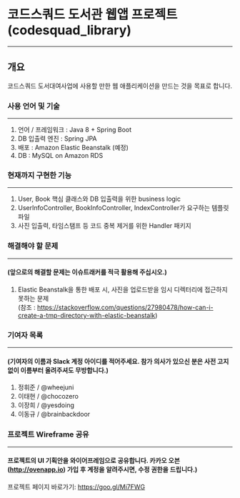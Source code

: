 # 코드스쿼드 도서관 웹앱 프로젝트 (codesquad_library)
***
## 개요
코드스쿼드 도서대여사업에 사용할 만한 웹 애플리케이션을 만드는 것을 목표로 합니다. 

### 사용 언어 및 기술
***
1. 언어 / 프레임워크 : Java 8 + Spring Boot
2. DB 입출력 엔진 : Spring JPA
3. 배포 : Amazon Elastic Beanstalk (예정)
4. DB : MySQL on Amazon RDS 

### 현재까지 구현한 기능 
***
1. User, Book 핵심 클래스와 DB 입출력을 위한 business logic
2. UserInfoController, BookInfoController, IndexController가 요구하는 템플릿 파일
3. 사진 입출력, 타임스탬프 등 코드 중복 제거를 위한 Handler 패키지

### 해결해야 할 문제
***
#### (앞으로의 해결할 문제는 이슈트래커를 적극 활용해 주십시오.)
1. Elastic Beanstalk을 통한 배포 시, 사진을 업로드받을 임시 디렉터리에 접근하지 못하는 문제 <br/>
(참조 : <https://stackoverflow.com/questions/27980478/how-can-i-create-a-tmp-directory-with-elastic-beanstalk>)

### 기여자 목록
***
#### (기여자의 이름과 Slack 계정 아이디를 적어주세요. 참가 의사가 있으신 분은 사전 고지 없이 이름부터 올려주셔도 무방합니다.)

1. 정휘준 / @wheejuni
2. 이태현 / @chocozero
3. 이장희 / @yesdoing
4. 이동규 / @brainbackdoor

### 프로젝트 Wireframe 공유
***

#### 프로젝트의 UI 기획안을 와이어프레임으로 공유합니다. 카카오 오븐(<http://ovenapp.io>) 가입 후 계정을 알려주시면, 수정 권한을 드립니다.)

프로젝트 페이지 바로가기: <https://goo.gl/Mi7FWG>
